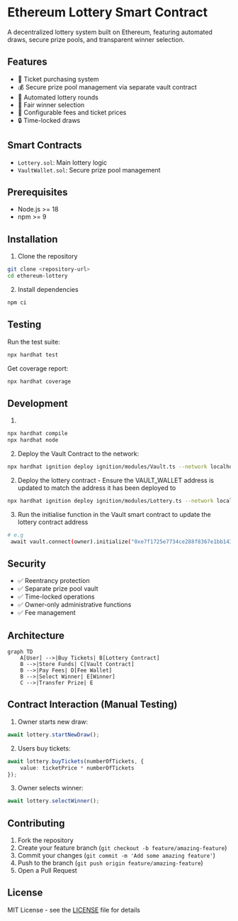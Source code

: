 # Ethereum Lottery Smart Contract

A decentralized lottery system built on Ethereum, featuring automated draws, secure prize pools, and transparent winner selection.

## Features

- 🎫 Ticket purchasing system
- 💰 Secure prize pool management via separate vault contract
- 🔄 Automated lottery rounds
- 🎯 Fair winner selection
- 💸 Configurable fees and ticket prices
- 🔒 Time-locked draws

## Smart Contracts

- `Lottery.sol`: Main lottery logic
- `VaultWallet.sol`: Secure prize pool management

## Prerequisites

- Node.js >= 18
- npm >= 9

## Installation

1. Clone the repository
```bash
git clone <repository-url>
cd ethereum-lottery
```

2. Install dependencies
```bash
npm ci
```

## Testing

Run the test suite:
```bash
npx hardhat test
```

Get coverage report:
```bash
npx hardhat coverage
```

## Development

1. 
```bash
npx hardhat compile 
npx hardhat node
```

2. Deploy the Vault Contract to the network:
```bash
npx hardhat ignition deploy ignition/modules/Vault.ts --network localhost
```

2. Deploy the lottery contract - Ensure the VAULT_WALLET address is updated to match the address it has been deployed to
```bash
npx hardhat ignition deploy ignition/modules/Lottery.ts --network localhost
```

3. Run the initialise function in the Vault smart contract to update the lottery contract address
```bash 
# e.g
 await vault.connect(owner).initialize("0xe7f1725e7734ce288f8367e1bb143e90bb3f0512");
```



## Security

- ✅ Reentrancy protection
- ✅ Separate prize pool vault
- ✅ Time-locked operations
- ✅ Owner-only administrative functions
- ✅ Fee management

## Architecture

```mermaid
graph TD
    A[User] -->|Buy Tickets| B[Lottery Contract]
    B -->|Store Funds| C[Vault Contract]
    B -->|Pay Fees| D[Fee Wallet]
    B -->|Select Winner| E[Winner]
    C -->|Transfer Prize| E
```

## Contract Interaction (Manual Testing)

1. Owner starts new draw:
```typescript
await lottery.startNewDraw();
```

2. Users buy tickets:
```typescript
await lottery.buyTickets(numberOfTickets, {
    value: ticketPrice * numberOfTickets
});
```

3. Owner selects winner:
```typescript
await lottery.selectWinner();
```

## Contributing

1. Fork the repository
2. Create your feature branch (`git checkout -b feature/amazing-feature`)
3. Commit your changes (`git commit -m 'Add some amazing feature'`)
4. Push to the branch (`git push origin feature/amazing-feature`)
5. Open a Pull Request

## License

MIT License - see the [LICENSE](LICENSE) file for details

